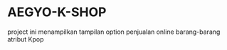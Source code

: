 # AEGYO-K-SHOP
project ini menampilkan tampilan option penjualan online barang-barang atribut Kpop 
